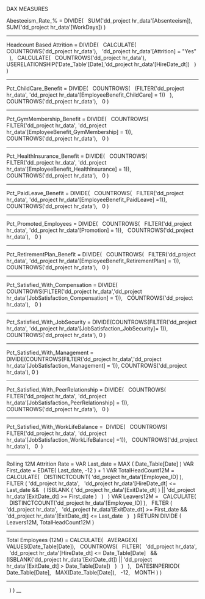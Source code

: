 DAX MEASURES

Abesteeism_Rate_% =
DIVIDE(
    SUM('dd_project hr_data'[Absenteeism]),
    SUM('dd_project hr_data'[WorkDays])
)
______________________________________________________________________________

Headcount Based Attrition =
DIVIDE(
    CALCULATE(
        COUNTROWS('dd_project hr_data'),
        'dd_project hr_data'[Attrition] = "Yes"
    ),
    CALCULATE(
        COUNTROWS('dd_project hr_data'),
        USERELATIONSHIP('Date_Table'[Date],'dd_project hr_data'[HireDate_dt])
    )
)
______________________________________________________________________________

Pct_ChildCare_Benefit =
DIVIDE(
    COUNTROWS(
        (FILTER('dd_project hr_data', 'dd_project hr_data'[EmployeeBenefit_ChildCare] = 1))
        ),
    COUNTROWS('dd_project hr_data'),
    0
)
______________________________________________________________________________

Pct_GymMembership_Benefit =
DIVIDE(
    COUNTROWS(
        FILTER('dd_project hr_data', 'dd_project hr_data'[EmployeeBenefit_GymMembership] = 1)),
    COUNTROWS('dd_project hr_data'),
    0
)
______________________________________________________________________________

Pct_HealthInsurance_Benefit =
DIVIDE(
    COUNTROWS(
        FILTER('dd_project hr_data', 'dd_project hr_data'[EmployeeBenefit_HealthInsurance] = 1)),
    COUNTROWS('dd_project hr_data'),
    0
)
______________________________________________________________________________

Pct_PaidLeave_Benefit =
DIVIDE(
    COUNTROWS(
        FILTER('dd_project hr_data', 'dd_project hr_data'[EmployeeBenefit_PaidLeave] =1)),
    COUNTROWS('dd_project hr_data'),
    0
)
______________________________________________________________________________

Pct_Promoted_Employees =
DIVIDE(
    COUNTROWS(
        FILTER('dd_project hr_data', 'dd_project hr_data'[Promotion] = 1)),
    COUNTROWS('dd_project hr_data'),
    0
)
______________________________________________________________________________

Pct_RetirementPlan_Benefit =
DIVIDE(
    COUNTROWS(
        FILTER('dd_project hr_data', 'dd_project hr_data'[EmployeeBenefit_RetirementPlan] = 1)),
    COUNTROWS('dd_project hr_data'),
    0
)

______________________________________________________________________________

Pct_Satisfied_With_Compensation =
DIVIDE(
    COUNTROWS(FILTER('dd_project hr_data','dd_project hr_data'[JobSatisfaction_Compensation] = 1)),
    COUNTROWS('dd_project hr_data'),
    0
)
______________________________________________________________________________

Pct_Satisfied_With_JobSecurity =
DIVIDE(COUNTROWS(FILTER('dd_project hr_data', 'dd_project hr_data'[JobSatisfaction_JobSecurity]= 1)),
COUNTROWS('dd_project hr_data'),
0
)
______________________________________________________________________________

Pct_Satisfied_With_Management =
DIVIDE(COUNTROWS(FILTER('dd_project hr_data','dd_project hr_data'[JobSatisfaction_Management] = 1)),
COUNTROWS('dd_project hr_data'),
0
)
______________________________________________________________________________

Pct_Satisfied_With_PeerRelationship =
DIVIDE(
    COUNTROWS(
        FILTER('dd_project hr_data', 'dd_project hr_data'[JobSatisfaction_PeerRelationship] = 1)),
    COUNTROWS('dd_project hr_data'),
    0
)
______________________________________________________________________________

Pct_Satisfied_With_WorkLifeBalance =
 DIVIDE(
    COUNTROWS(
        FILTER('dd_project hr_data', 'dd_project hr_data'[JobSatisfaction_WorkLifeBalance] =1)),
    COUNTROWS('dd_project hr_data'),
    0
 )
______________________________________________________________________________

Rolling 12M Attrition Rate =
VAR Last_date = MAX ( Date_Table[Date] )
VAR First_date = EDATE( Last_date, -12 ) + 1
VAR TotalHeadCount12M =
    CALCULATE(
        DISTINCTCOUNT( 'dd_project hr_data'[Employee_ID] ),
        FILTER ( 'dd_project hr_data',
                'dd_project hr_data'[HireDate_dt] <= Last_date &&
                ( ISBLANK ( 'dd_project hr_data'[ExitDate_dt] ) || 'dd_project hr_data'[ExitDate_dt] >= First_date )
        )
    )
VAR Leavers12M =
    CALCULATE(
        DISTINCTCOUNT('dd_project hr_data'[Employee_ID] ),
        FILTER (
            'dd_project hr_data',
            'dd_project hr_data'[ExitDate_dt] >= First_date &&
            'dd_project hr_data'[ExitDate_dt] <= Last_date
        )
    )
RETURN
DIVIDE ( Leavers12M, TotalHeadCount12M )
______________________________________________________________________________

Total Employees (12M) =
CALCULATE(
    AVERAGEX(
        VALUES(Date_Table[Date]),
        COUNTROWS(
            FILTER(
                'dd_project hr_data',
                'dd_project hr_data'[HireDate_dt] <= Date_Table[Date]
                    && (ISBLANK('dd_project hr_data'[ExitDate_dt]) || 'dd_project hr_data'[ExitDate_dt] > Date_Table[Date])
            )
        )
    ),
    DATESINPERIOD(
        Date_Table[Date],
        MAX(Date_Table[Date]),
        -12,
        MONTH
    )
)
______________________________________________________________________________

    )
)
__
